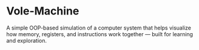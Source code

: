 # Vole-Machine
A simple OOP-based simulation of a computer system that helps visualize how memory, registers, and instructions work together — built for learning and exploration.
